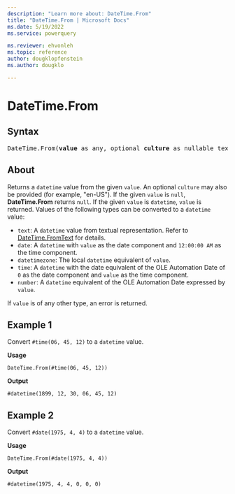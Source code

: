 ```yaml
---
description: "Learn more about: DateTime.From"
title: "DateTime.From | Microsoft Docs"
ms.date: 5/19/2022
ms.service: powerquery

ms.reviewer: ehvonleh
ms.topic: reference
author: dougklopfenstein
ms.author: dougklo

---
```

# DateTime.From

## Syntax

<pre>
DateTime.From(<b>value</b> as any, optional <b>culture</b> as nullable text) as nullable datetime
</pre>
  
## About

Returns a `datetime` value from the given `value`. An optional `culture` may also be provided (for example, "en-US"). If the given `value` is `null`, **DateTime.From** returns `null`. If the given `value` is `datetime`, `value` is returned. Values of the following types can be converted to a `datetime` value:

* `text`: A `datetime` value from textual representation. Refer to [DateTime.FromText](datetime-fromtext.md) for details.
* `date`: A `datetime` with `value` as the date component and `12:00:00 AM` as the time component.
* `datetimezone`: The local `datetime` equivalent of `value`.
* `time`: A `datetime` with the date equivalent of the OLE Automation Date of `0` as the date component and `value` as the time component.
* `number`: A `datetime` equivalent of the OLE Automation Date expressed by `value`.

If `value` is of any other type, an error is returned.

## Example 1

Convert `#time(06, 45, 12)` to a `datetime` value.

**Usage**

```powerquery-m
DateTime.From(#time(06, 45, 12))
```

**Output**

`#datetime(1899, 12, 30, 06, 45, 12)`

## Example 2

Convert `#date(1975, 4, 4)` to a `datetime` value.

**Usage**

```powerquery-m
DateTime.From(#date(1975, 4, 4))
```

**Output**

`#datetime(1975, 4, 4, 0, 0, 0)`
